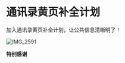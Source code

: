 # 通讯录黄页补全计划
加入通讯录黄页补全计划，让公共信息清晰明了！

![IMG_2591](https://user-images.githubusercontent.com/93051683/164186657-96b9f4d3-8e13-400e-a94e-af8457dce0ba.JPG)

**特别感谢**
